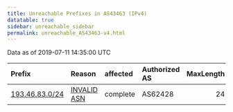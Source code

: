 ```yaml
---
title: Unreachable Prefixes in AS43463 (IPv4)
datatable: true
sidebar: unreachable_sidebar
permalink: unreachable_AS43463-v4.html
---
```


Data as of 2019-07-11 14:35:00 UTC


<div class="datatable-begin"></div>

| Prefix                                                 | Reason                                                                                                | affected   | Authorized AS   |   MaxLength | Anchor                                         |   unreachable /24s |
|:-------------------------------------------------------|:------------------------------------------------------------------------------------------------------|:-----------|:----------------|------------:|:-----------------------------------------------|-------------------:|
| [193.46.83.0/24](https://stat.ripe.net/193.46.83.0/24) | [INVALID ASN](https://rpki-validator.ripe.net/announcement-preview?asn=AS43463&prefix=193.46.83.0/24) | complete   | AS62428         |          24 | [RIPE](unreachable_RIPE_NCC_RPKI_Root-v4.html) |                  1 |

<div class="datatable-end"></div>